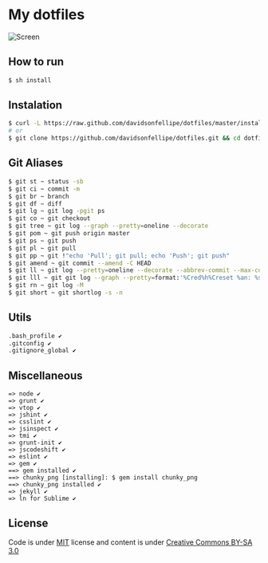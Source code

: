 # My dotfiles

![Screen](http://f.cl.ly/items/3O0i2I1f080A2v1k330t/Screen%20Shot%202013-10-07%20at%201.41.00%20AM.png)

## How to run

```bash
$ sh install
```

## Instalation

```bash
$ curl -L https://raw.github.com/davidsonfellipe/dotfiles/master/install | sh
# or
$ git clone https://github.com/davidsonfellipe/dotfiles.git && cd dotfiles && sh install.sh
```

## Git Aliases

```bash
$ git st ~ status -sb
$ git ci ~ commit -m
$ git br ~ branch
$ git df ~ diff
$ git lg ~ git log -pgit ps
$ git co ~ git checkout
$ git tree ~ git log --graph --pretty=oneline --decorate
$ git pom ~ git push origin master
$ git ps ~ git push
$ git pl ~ git pull
$ git pp ~ git !"echo 'Pull'; git pull; echo 'Push'; git push"
$ git amend ~ git commit --amend -C HEAD
$ git ll ~ git log --pretty=oneline --decorate --abbrev-commit --max-count=15
$ git lll ~ git git log --graph --pretty=format:'%Cred%h%Creset %an: %s - %Creset %C(yellow)%d%Creset %Cgreen(%cr)%Creset' --abbrev-commit --date=relative
$ git rn ~ git log -M
$ git short ~ git shortlog -s -n
```

## Utils

```bash
.bash_profile ✔
.gitconfig ✔
.gitignore_global ✔
```

## Miscellaneous

```
=> node ✔
=> grunt ✔
=> vtop ✔
=> jshint ✔
=> csslint ✔
=> jsinspect ✔
=> tmi ✔
=> grunt-init ✔
=> jscodeshift ✔
=> eslint ✔
=> gem ✔
==> gem installed ✔
==> chunky_png [installing]: $ gem install chunky_png
==> chunky_png installed ✔
=> jekyll ✔
=> ln for Sublime ✔
```

## License

Code is under [MIT](http://davidsonfellipe.mit-license.org) license and content is under [Creative Commons BY-SA 3.0](http://creativecommons.org/licenses/by-sa/3.0/deed.en_US)
